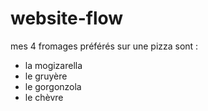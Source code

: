 # website-flow
mes 4 fromages préférés sur une pizza sont : 
- la mogizarella
- le gruyère
- le gorgonzola
- le chèvre 